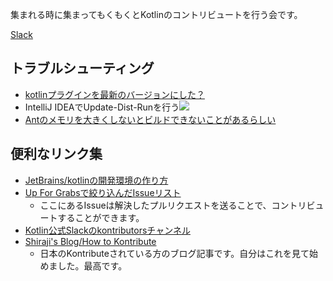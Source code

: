 集まれる時に集まってもくもくとKotlinのコントリビュートを行う会です。

[Slack](https://mokmok-kontribute.slack.com)

## トラブルシューティング
* [kotlinプラグインを最新のバージョンにした？](https://github.com/JetBrains/kotlin#-installing-the-latest-kotlin-plugin)
* IntelliJ IDEAでUpdate-Dist-Runを行う![](https://user-images.githubusercontent.com/1386930/29066189-6ec53ab8-7c69-11e7-93f1-834c4f64df55.png)
* [Antのメモリを大きくしないとビルドできないことがあるらしい](http://shiraji.github.io/blog/2016/07/14/how-to-kontribute/)

## 便利なリンク集
* [JetBrains/kotlinの開発環境の作り方](https://github.com/JetBrains/kotlin#build-environment-requirements)
* [Up For Grabsで絞り込んだIssueリスト](https://youtrack.jetbrains.com/oauth?state=%2Fissues%2FKT%3Fq%3Dtag:%2520%257BUp%2520For%2520Grabs%257D%2520%2523Unresolved%2520sort%2520by:%2520created%2520desc%2520)
   * ここにあるIssueは解決したプルリクエストを送ることで、コントリビュートすることができます。
* [Kotlin公式Slackのkontributorsチャンネル](https://kotlinlang.slack.com/messages/C0BUHC9HD/)
* [Shiraji's Blog/How to Kontribute](http://shiraji.github.io/blog/2016/07/14/how-to-kontribute/)  
   * 日本のKontributeされている方のブログ記事です。自分はこれを見て始めました。最高です。

